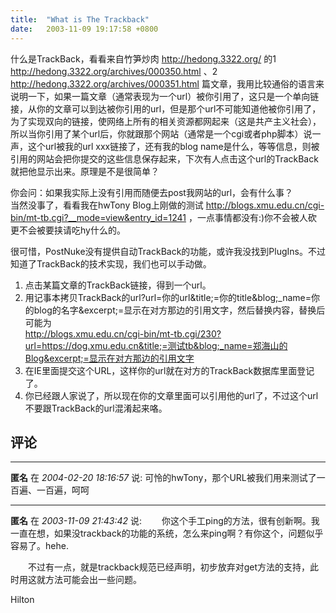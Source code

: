 ```yaml
---
title:  "What is The Trackback"
date:   2003-11-09 19:17:58 +0800
---
```


什么是TrackBack，看看来自竹笋炒肉 http://hedong.3322.org/ 的1 http://hedong.3322.org/archives/000350.html 、2 http://hedong.3322.org/archives/000351.html 篇文章，我用比较通俗的语言来说明一下，如果一篇文章（通常表现为一个url）被你引用了，这只是一个单向链接，从你的文章可以到达被你引用的url，但是那个url不可能知道他被你引用了，为了实现双向的链接，使网络上所有的相关资源都网起来（这是共产主义社会），所以当你引用了某个url后，你就跟那个网站（通常是一个cgi或者php脚本）说一声，这个url被我的url xxx链接了，还有我的blog name是什么，等等信息，则被引用的网站会把你提交的这些信息保存起来，下次有人点击这个url的TrackBack就把他显示出来。原理是不是很简单？  

你会问：如果我实际上没有引用而随便去post我网站的url，会有什么事？  
当然没事了，看看我在hwTony Blog上刚做的测试 http://blogs.xmu.edu.cn/cgi-bin/mt-tb.cgi?__mode=view&entry_id=1241 ，一点事情都没有:)你不会被人砍更不会被要挟请吃hy什么的。  

很可惜，PostNuke没有提供自动TrackBack的功能，或许我没找到PlugIns。不过知道了TrackBack的技术实现，我们也可以手动做。  

1. 点击某篇文章的TrackBack链接，得到一个url。  
2. 用记事本拷贝TrackBack的url?url=你的url&title;=你的title&blog;_name=你的blog的名字&excerpt;=显示在对方那边的引用文字，然后替换内容，替换后可能为  
http://blogs.xmu.edu.cn/cgi-bin/mt-tb.cgi/230?url=https://dog.xmu.edu.cn&title;=测试tb&blog;_name=郑海山的Blog&excerpt;=显示在对方那边的引用文字  
3. 在IE里面提交这个URL，这样你的url就在对方的TrackBack数据库里面登记了。  
4. 你已经跟人家说了，所以现在你的文章里面可以引用他的url了，不过这个url不要跟TrackBack的url混淆起来咯。  


## 评论

*****
**匿名** 在 *2004-02-20 18:16:57* 说: 可怜的hwTony，那个URL被我们用来测试了一百遍、一百遍，呵呵

*****
**匿名** 在 *2003-11-09 21:43:42* 说: 　　你这个手工ping的方法，很有创新啊。我一直在想，如果没trackback的功能的系统，怎么来ping啊？有你这个，问题似乎容易了。hehe.

　　不过有一点，就是trackback规范已经声明，初步放弃对get方法的支持，此时用这就方法可能会出一些问题。

Hilton


